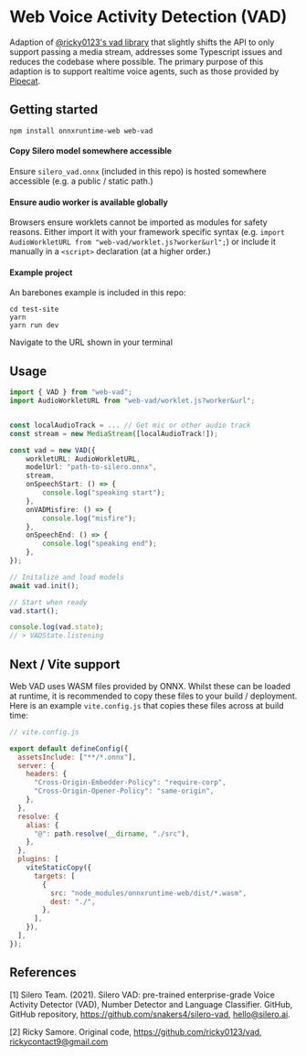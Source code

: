 # Web Voice Activity Detection (VAD)

Adaption of [@ricky0123's vad library](https://github.com/ricky0123/vad) that slightly shifts the API to only support passing a media stream, addresses some Typescript issues and reduces the codebase where possible. The primary purpose of this adaption is to support realtime voice agents, such as those provided by [Pipecat](https://www.pipecat.ai).

## Getting started

`npm install onnxruntime-web web-vad`

#### Copy Silero model somewhere accessible

Ensure `silero_vad.onnx` (included in this repo) is hosted somewhere accessible (e.g. a public / static path.)

#### Ensure audio worker is available globally

Browsers ensure worklets cannot be imported as modules for safety reasons. Either import it with your framework specific syntax (e.g. `import AudioWorkletURL from "web-vad/worklet.js?worker&url";`) or include it manually in a `<script>` declaration (at a higher order.)

#### Example project

An barebones example is included in this repo:

```shell
cd test-site
yarn
yarn run dev
```

Navigate to the URL shown in your terminal


## Usage

```typescript
import { VAD } from "web-vad";
import AudioWorkletURL from "web-vad/worklet.js?worker&url";


const localAudioTrack = ... // Get mic or other audio track
const stream = new MediaStream([localAudioTrack!]);

const vad = new VAD({
    workletURL: AudioWorkletURL,
    modelUrl: "path-to-silero.onnx",
    stream,
    onSpeechStart: () => {
        console.log("speaking start");
    },
    onVADMisfire: () => {
        console.log("misfire");
    },
    onSpeechEnd: () => {
        console.log("speaking end");
    },
});

// Initalize and load models
await vad.init();

// Start when ready
vad.start();

console.log(vad.state); 
// > VADState.listening
```

## Next / Vite support

Web VAD uses WASM files provided by ONNX. Whilst these can be loaded at runtime, it is recommended to copy these files to your build / deployment. Here is an example `vite.config.js` that copies these files across at build time:

```js
// vite.config.js

export default defineConfig({
  assetsInclude: ["**/*.onnx"],
  server: {
    headers: {
      "Cross-Origin-Embedder-Policy": "require-corp",
      "Cross-Origin-Opener-Policy": "same-origin",
    },
  },
  resolve: {
    alias: {
      "@": path.resolve(__dirname, "./src"),
    },
  },
  plugins: [
    viteStaticCopy({
      targets: [
        {
          src: "node_modules/onnxruntime-web/dist/*.wasm",
          dest: "./",
        },
      ],
    }),
  ],
});

```

## References
[1] Silero Team. (2021). Silero VAD: pre-trained enterprise-grade Voice Activity Detector (VAD), Number Detector and Language Classifier. GitHub, GitHub repository, https://github.com/snakers4/silero-vad, hello@silero.ai.

[2] Ricky Samore. Original code, https://github.com/ricky0123/vad, rickycontact9@gmail.com